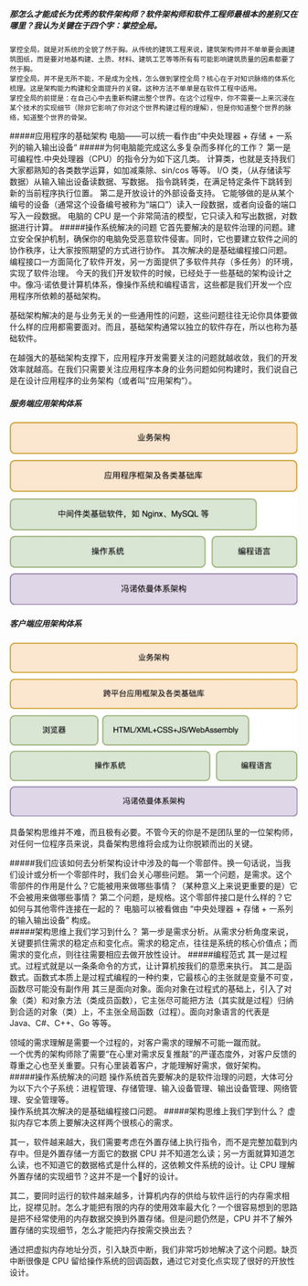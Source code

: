 ##### 那怎么才能成长为优秀的软件架构师？软件架构师和软件工程师最根本的差别又在哪里？我认为关键在于四个字：掌控全局。
    掌控全局，就是对系统的全貌了然于胸。从传统的建筑工程来说，建筑架构师并不单单要会画建筑图纸，而是要对地基构建、土质、材料、建筑工艺等等所有有可能影响建筑质量的因素都要了然于胸。
    掌控全局，并不是无所不能，不是成为全栈，怎么做到掌控全局？核心在于对知识脉络的体系化梳理。这是架构能力构建和全面提升的关键。这种方法不单单是在软件工程中适用。
    掌控全局的前提是：在自己心中去重新构建出整个世界。在这个过程中，你不需要一上来沉浸在某个技术的实现细节（除非它影响了你对这个世界构建过程的理解），但是你知道整个世界的脉络，知道整个世界的骨架。
#####应用程序的基础架构
    电脑——可以统一看作由“中央处理器 + 存储 + 一系列的输入输出设备“
#####为何电脑能完成这么多复杂而多样化的工作？
    第一是可编程性.中央处理器（CPU）的指令分为如下这几类。
        计算类，也就是支持我们大家都熟知的各类数学运算，如加减乘除、sin/cos 等等。
        I/O 类，（从存储读写数据）从输入输出设备读数据、写数据。
        指令跳转类，在满足特定条件下跳转到新的当前程序执行位置。
    第二是开放设计的外部设备支持。
        它能够做的是从某个编号的设备（通常这个设备编号被称为“端口”）读入一段数据，或者向设备的端口写入一段数据。
    电脑的 CPU 是一个非常简洁的模型，它只读入和写出数据，对数据进行计算。
#####操作系统解决的问题
    它首先要解决的是软件治理的问题。建立安全保护机制，确保你的电脑免受恶意软件侵害。同时，它也要建立软件之间的协作秩序，让大家按照期望的方式进行协作。
    其次解决的是基础编程接口问题。编程接口一方面简化了软件开发，另一方面提供了多软件共存（多任务）的环境，实现了软件治理。
今天的我们开发软件的时候，已经处于一些基础的架构设计之中。像冯·诺依曼计算机体系，像操作系统和编程语言，这些都是我们开发一个应用程序所依赖的基础架构。     

基础架构解决的是与业务无关的一些通用性的问题，这些问题往往无论你具体要做什么样的应用都需要面对。而且，基础架构通常以独立的软件存在，所以也称为基础软件。        

在越强大的基础架构支撑下，应用程序开发需要关注的问题就越收敛，我们的开发效率就越高。在我们只需要关注应用程序本身的业务问题如何构建时，我们说自己是在设计应用程序的业务架构（或者叫“应用架构”）。
##### 服务端应用架构体系
![应用架构-服务端](../../pic/genk-time/xswdjgk/服务端架构体系.png)
##### 客户端应用架构体系
![应用架构-客户端](../../pic/genk-time/xswdjgk/客户端架构体系.png)

具备架构思维并不难，而且极有必要。不管今天的你是不是团队里的一位架构师，对任何一位程序员来说，具备架构思维将会成为让你脱颖而出的关键。

#####我们应该如何去分析架构设计中涉及的每一个零部件。换一句话说，当我们设计或分析一个零部件时，我们会关心哪些问题。
    第一个问题，是需求。这个零部件的作用是什么？它能被用来做哪些事情？（某种意义上来说更重要的是）它不会被用来做哪些事情？
    第二个问题，是规格。这个零部件接口是什么样的？它如何与其他零件连接在一起的？
电脑可以被看做由 “中央处理器 + 存储 + 一系列的输入输出设备” 构成。      
#####架构思维上我们学习到什么？
    第一步是需求分析。从需求分析角度来说，关键要抓住需求的稳定点和变化点。需求的稳定点，往往是系统的核心价值点；而需求的变化点，则往往需要相应去做开放性设计。
#####编程范式
    其一是过程式。过程式就是以一条条命令的方式，让计算机按我们的意愿来执行。
    其二是函数式。函数式本质上是过程式编程的一种约束，它最核心的主张就是变量不可变，函数尽可能没有副作用
    其三是面向对象。面向对象在过程式的基础上，引入了对象（类）和对象方法（类成员函数），它主张尽可能把方法（其实就是过程）归纳到合适的对象（类）上，不主张全局函数（过程）。面向对象语言的代表是 Java、C#、C++、Go 等等。

领域的需求理解是需要一个过程的，对客户需求的理解不可能一蹴而就。        
一个优秀的架构师除了需要“在心里对需求反复推敲”的严谨态度外，对客户反馈的尊重之心也至关重要。只有心里装着客户，才能理解好需求，做好架构。       
#####操作系统解决的问题
    操作系统首先要解决的是软件治理的问题，大体可分为以下六个子系统：进程管理、存储管理、输入设备管理、输出设备管理、网络管理、安全管理等。  
    操作系统其次解决的是基础编程接口问题。
#####架构思维上我们学到什么？
虚拟内存它本质上要解决这样两个很核心的需求。

其一，软件越来越大，我们需要考虑在外置存储上执行指令，而不是完整加载到内存中。但是外置存储一方面它的数据 CPU 并不知道怎么读；另一方面就算知道怎么读，也不知道它的数据格式是什么样的，这依赖文件系统的设计。让 CPU 理解外置存储的实现细节？这并不是一个好的设计。

其二，要同时运行的软件越来越多，计算机内存的供给与软件运行的内存需求相比，捉襟见肘。怎么才能把有限的内存的使用效率最大化？一个很容易想到的思路是把不经常使用的内存数据交换到外置存储。但是问题仍然是，CPU 并不了解外置存储的实现细节，怎么才能把内存按需交换出去？

通过把虚拟内存地址分页，引入缺页中断，我们非常巧妙地解决了这个问题。缺页中断很像是 CPU 留给操作系统的回调函数，通过它对变化点实现了很好的开放性设计。